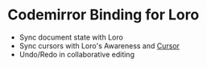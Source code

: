 # Codemirror Binding for Loro

-   Sync document state with Loro
-   Sync cursors with Loro's Awareness and [Cursor](https://loro.dev/docs/tutorial/cursor)
-   Undo/Redo in collaborative editing

